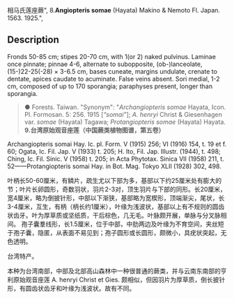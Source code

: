 相马氏莲座蕨",
8.**Angiopteris somae** (Hayata) Makino & Nemoto Fl. Japan. 1563. 1925.",

## Description
Fronds 50-85 cm; stipes 20-70 cm, with 1(or 2) naked pulvinus. Laminae once pinnate; pinnae 4-6, alternate to subopposite, (ob-)lanceolate, (15-)22-25(-28) × 3-6.5 cm, bases cuneate, margins undulate, crenate to dentate, apices caudate to acuminate. False veins absent. Sori medial, 1-2 cm, composed of up to 170 sporangia; paraphyses present, longer than sporangia.

> ● Forests. Taiwan.
  "Synonym": "*Archangiopteris somae* Hayata, Icon. Pl. Formosan. 5: 256. 1915 [*“somai”*]; *A. henryi* Christ &amp; Giesenhagen var. *somae* (Hayata) Tagawa; *Protangiopteris somae* (Hayata) Hayata.
**9.台湾原始观音座莲（中国蕨类植物图谱，第五卷）**

Archangiopteris somai Hay. Ic. pl. Form. V (1915) 256; VI (1916) 154, t. 19 et f. 60; Ogata, Ic. Fil. Jap. V (1933) t. 205; H. Ito, Fil. Jap. Illustr. (1944), t. 498; Ching, Ic. Fil. Sinic. V (1958) t. 205; in Acta Phytotax. Sinica VII (1958) 211, t. 52——Protangiopteris somai Hay. in Bot. Mag. Tokyo XLII (1928) 302, 498.

叶柄长50-60厘米，有鳞片，疏生尤以下部为多，基部以下约25厘米处有膨大的节；叶片长卵圆形，奇数羽状，羽片2-3对，顶生羽片与下部的同形。长20厘米，宽4厘米，略为倒披针形，中部以下渐狭，基部略为宽楔形，顶端渐尖，尾状，长3-4厘米，互生，有柄（柄长约1厘米），叶缘为浅波状，基部以上有不规则的圆齿状齿牙。叶为厚草质或坚纸质，干后棕色，几无毛。叶脉颇开展，单脉与分叉脉相间。 孢子囊羣线形，长1.5厘米，位于中部，中肋两边及叶缘为不育空间，夹丝短于孢子囊，隐匿，从表面不易见到；孢子圆形或长圆形，颇微小，具疣状突起，无色透明。

台湾特产。

本种为台湾南部，中部及北部高山森林中一种很普通的蕨类，并与云南东南部的亨利原始观音座莲 A. henryi Christ et Gies. 颇相似，但因羽片为厚草质，倒长披针形，有圆齿状齿牙和叶缘为浅波状。故有不同。
